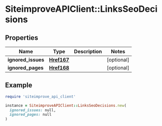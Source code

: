 # SiteimproveAPIClient::LinksSeoDecisions

## Properties

| Name | Type | Description | Notes |
| ---- | ---- | ----------- | ----- |
| **ignored_issues** | [**Href167**](Href167.md) |  | [optional] |
| **ignored_pages** | [**Href168**](Href168.md) |  | [optional] |

## Example

```ruby
require 'siteimprove_api_client'

instance = SiteimproveAPIClient::LinksSeoDecisions.new(
  ignored_issues: null,
  ignored_pages: null
)
```

